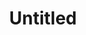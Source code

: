 ---
layout: item
serie: serie4
number: tableau3
medium: wood
title: Untitled
about: Acrylic on wood panel, 100x100cm. 2017
---
